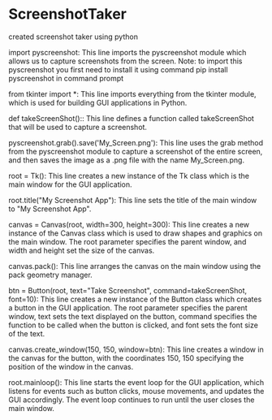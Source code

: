 # ScreenshotTaker
created screenshot taker using python


import pyscreenshot: This line imports the pyscreenshot module which allows us to capture screenshots from the screen.
Note: to import this pyscreenshot you first need to install it using command  pip install pyscreenshot   in command prompt

from tkinter import *: This line imports everything from the tkinter module, which is used for building GUI applications in Python.

def takeScreenShot():: This line defines a function called takeScreenShot that will be used to capture a screenshot.

pyscreenshot.grab().save('My_Screen.png'): This line uses the grab method from the pyscreenshot module to capture a screenshot of the entire screen, and then saves the image as a .png file with the name My_Screen.png.

root = Tk(): This line creates a new instance of the Tk class which is the main window for the GUI application.

root.title("My Screenshot App"): This line sets the title of the main window to "My Screenshot App".

canvas = Canvas(root, width=300, height=300): This line creates a new instance of the Canvas class which is used to draw shapes and graphics on the main window. The root parameter specifies the parent window, and width and height set the size of the canvas.

canvas.pack(): This line arranges the canvas on the main window using the pack geometry manager.

btn = Button(root, text="Take Screenshot", command=takeScreenShot, font=10): This line creates a new instance of the Button class which creates a button in the GUI application. The root parameter specifies the parent window, text sets the text displayed on the button, command specifies the function to be called when the button is clicked, and font sets the font size of the text.

canvas.create_window(150, 150, window=btn): This line creates a window in the canvas for the button, with the coordinates 150, 150 specifying the position of the window in the canvas.

root.mainloop(): This line starts the event loop for the GUI application, which listens for events such as button clicks, mouse movements, and updates the GUI accordingly. The event loop continues to run until the user closes the main window.
